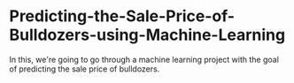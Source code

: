 # Predicting-the-Sale-Price-of-Bulldozers-using-Machine-Learning
In this, we're going to go through a machine learning project with the goal of predicting the sale price of bulldozers.
